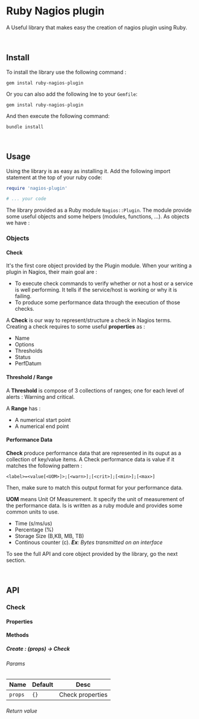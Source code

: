 # Ruby Nagios plugin

A Useful library that makes easy the creation of nagios plugin using Ruby.


<br>

## Install

To install the library use the following command :

```
gem instal ruby-nagios-plugin
```

Or you can also add the following lne to your `Gemfile`:
```
gem instal ruby-nagios-plugin
````

And then execute the following command:

```
bundle install
```


<br>

## Usage

Using the library is as easy as installing it. Add the following import statement at the top of your ruby code:

```ruby
require 'nagios-plugin'

# ... your code

```

The library provided as a Ruby module `Nagios::Plugin`. The module provide some useful objects and some helpers (modules, functions, ...). As objects we have : 

### Objects

#### Check

It's the first core object provided by the Plugin module. When your writing a plugin in Nagios, their main goal are : 
* To execute check commands to verify whether or not a host or a service is well performing. It tells if the service/host is working or why it is failing.
* To produce some performance data through the execution of those checks.

A **Check** is our way to represent/structure a check in Nagios terms. Creating a check requires to some useful  **properties** as : 
* Name
* Options
* Thresholds
* Status
* PerfDatum


#### Threshold / Range 

A **Threshold** is compose of 3 collections of ranges; one for each level of alerts : Warning and critical.

A **Range** has : 
* A numerical start point 
* A numerical end point

#### Performance Data

**Check** produce performance data that are represented in its ouput as a collection of key/value items. A Check performance data is value if it matches the following pattern : 
```
<label>=<value[<UOM>]>;[<warn>];[<crit>];[<min>];[<max>]
```
Then, make sure to match this output format for your performance data.


**UOM** means Unit Of Measurement. It specify the unit of measurement of the performance data. Is is written as a ruby module and provides some common units to use.

* Time (s/ms/us)
* Percentage (%)
* Storage Size (B,KB, MB, TB)
* Continous counter (c). ***Ex**:  Bytes transmitted on an interface*



To see the full API and core object provided by the library, go the next section.

<br>

## API

### Check

#### Properties

#### Methods

##### Create : (props) -> Check

###### Params
Name  | Default | Desc 
------- | ------ | ----- 
`props` | `{}` | Check properties
###### Return value
